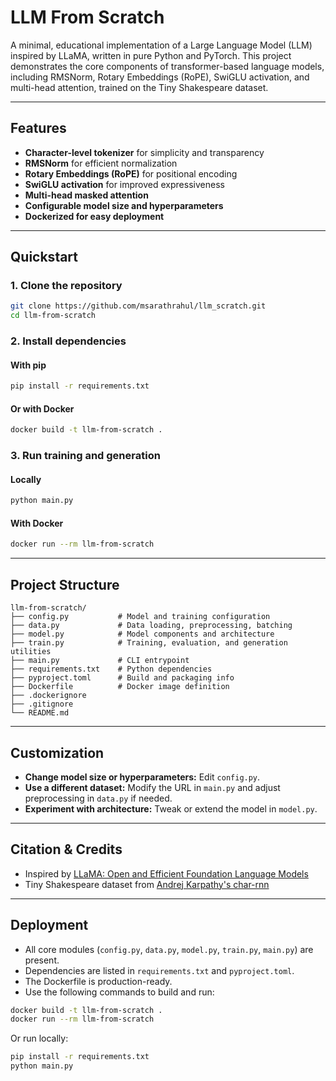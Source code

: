 # LLM From Scratch

A minimal, educational implementation of a Large Language Model (LLM) inspired by LLaMA, written in pure Python and PyTorch. This project demonstrates the core components of transformer-based language models, including RMSNorm, Rotary Embeddings (RoPE), SwiGLU activation, and multi-head attention, trained on the Tiny Shakespeare dataset.

---

## Features

- **Character-level tokenizer** for simplicity and transparency
- **RMSNorm** for efficient normalization
- **Rotary Embeddings (RoPE)** for positional encoding
- **SwiGLU activation** for improved expressiveness
- **Multi-head masked attention**
- **Configurable model size and hyperparameters**
- **Dockerized for easy deployment**

---

## Quickstart

### 1. Clone the repository

```bash
git clone https://github.com/msarathrahul/llm_scratch.git
cd llm-from-scratch
```

### 2. Install dependencies

#### With pip

```bash
pip install -r requirements.txt
```

#### Or with Docker

```bash
docker build -t llm-from-scratch .
```

### 3. Run training and generation

#### Locally

```bash
python main.py
```

#### With Docker

```bash
docker run --rm llm-from-scratch
```

---

## Project Structure

```
llm-from-scratch/
├── config.py           # Model and training configuration
├── data.py             # Data loading, preprocessing, batching
├── model.py            # Model components and architecture
├── train.py            # Training, evaluation, and generation utilities
├── main.py             # CLI entrypoint
├── requirements.txt    # Python dependencies
├── pyproject.toml      # Build and packaging info
├── Dockerfile          # Docker image definition
├── .dockerignore
├── .gitignore
└── README.md
```

---

## Customization

- **Change model size or hyperparameters:** Edit `config.py`.
- **Use a different dataset:** Modify the URL in `main.py` and adjust preprocessing in `data.py` if needed.
- **Experiment with architecture:** Tweak or extend the model in `model.py`.

---

## Citation & Credits

- Inspired by [LLaMA: Open and Efficient Foundation Language Models](https://arxiv.org/abs/2302.13971)
- Tiny Shakespeare dataset from [Andrej Karpathy's char-rnn](https://github.com/karpathy/char-rnn)

---

## Deployment

- All core modules (`config.py`, `data.py`, `model.py`, `train.py`, `main.py`) are present.
- Dependencies are listed in `requirements.txt` and `pyproject.toml`.
- The Dockerfile is production-ready.
- Use the following commands to build and run:

```bash
docker build -t llm-from-scratch .
docker run --rm llm-from-scratch
```

Or run locally:

```bash
pip install -r requirements.txt
python main.py
```
